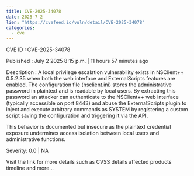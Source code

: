 ```yaml
--- 
title: CVE-2025-34078
date: 2025-7-2
lien: "https://cvefeed.io/vuln/detail/CVE-2025-34078"
categories:
  - cve
---
```


CVE ID : CVE-2025-34078

Published :  July 2
2025
8:15 p.m. | 11 hours
57 minutes ago

Description : A local privilege escalation vulnerability exists in NSClient++ 0.5.2.35 when both the web interface and ExternalScripts features are enabled. The configuration file (nsclient.ini) stores the administrative password in plaintext and is readable by local users. By extracting this password
an attacker can authenticate to the NSClient++ web interface (typically accessible on port 8443) and abuse the ExternalScripts plugin to inject and execute arbitrary commands as SYSTEM by registering a custom script
saving the configuration
and triggering it via the API.

This behavior is documented but insecure
as the plaintext credential exposure undermines access isolation between local users and administrative functions.

Severity: 0.0 | NA

Visit the link for more details
such as CVSS details
affected products
timeline
and more...
